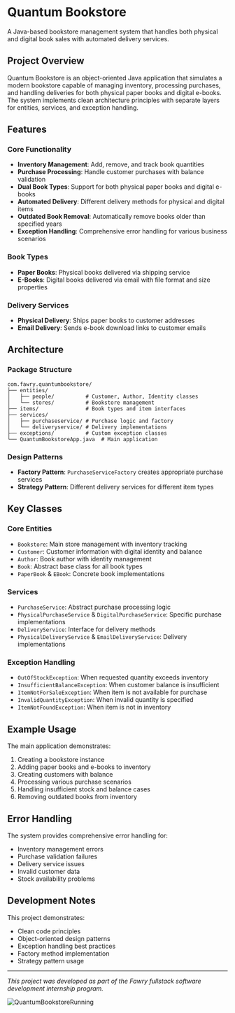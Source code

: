 # Quantum Bookstore

A Java-based bookstore management system that handles both physical and digital book sales with automated delivery services.

## Project Overview

Quantum Bookstore is an object-oriented Java application that simulates a modern bookstore capable of managing inventory, processing purchases, and handling deliveries for both physical paper books and digital e-books. The system implements clean architecture principles with separate layers for entities, services, and exception handling.

## Features

### Core Functionality
- **Inventory Management**: Add, remove, and track book quantities
- **Purchase Processing**: Handle customer purchases with balance validation
- **Dual Book Types**: Support for both physical paper books and digital e-books
- **Automated Delivery**: Different delivery methods for physical and digital items
- **Outdated Book Removal**: Automatically remove books older than specified years
- **Exception Handling**: Comprehensive error handling for various business scenarios

### Book Types
- **Paper Books**: Physical books delivered via shipping service
- **E-Books**: Digital books delivered via email with file format and size properties

### Delivery Services
- **Physical Delivery**: Ships paper books to customer addresses
- **Email Delivery**: Sends e-book download links to customer emails

## Architecture

### Package Structure
```
com.fawry.quantumbookstore/
├── entities/
│   ├── people/          # Customer, Author, Identity classes
│   └── stores/          # Bookstore management
├── items/               # Book types and item interfaces
├── services/
│   ├── purchaseservice/ # Purchase logic and factory
│   └── deliveryservice/ # Delivery implementations
├── exceptions/          # Custom exception classes
└── QuantumBookstoreApp.java  # Main application
```

### Design Patterns
- **Factory Pattern**: `PurchaseServiceFactory` creates appropriate purchase services
- **Strategy Pattern**: Different delivery services for different item types

## Key Classes

### Core Entities
- `Bookstore`: Main store management with inventory tracking
- `Customer`: Customer information with digital identity and balance
- `Author`: Book author with identity management
- `Book`: Abstract base class for all book types
- `PaperBook` & `EBook`: Concrete book implementations

### Services
- `PurchaseService`: Abstract purchase processing logic
- `PhysicalPurchaseService` & `DigitalPurchaseService`: Specific purchase implementations
- `DeliveryService`: Interface for delivery methods
- `PhysicalDeliveryService` & `EmailDeliveryService`: Delivery implementations

### Exception Handling
- `OutOfStockException`: When requested quantity exceeds inventory
- `InsufficientBalanceException`: When customer balance is insufficient
- `ItemNotForSaleException`: When item is not available for purchase
- `InvalidQuantityException`: When invalid quantity is specified
- `ItemNotFoundException`: When item is not in inventory


## Example Usage

The main application demonstrates:
1. Creating a bookstore instance
2. Adding paper books and e-books to inventory
3. Creating customers with balance
4. Processing various purchase scenarios
5. Handling insufficient stock and balance cases
6. Removing outdated books from inventory

## Error Handling

The system provides comprehensive error handling for:
- Inventory management errors
- Purchase validation failures
- Delivery service issues
- Invalid customer data
- Stock availability problems


## Development Notes

This project demonstrates:
- Clean code principles
- Object-oriented design patterns
- Exception handling best practices
- Factory method implementation
- Strategy pattern usage

---

*This project was developed as part of the Fawry fullstack software development internship program.*


![QuantumBookstoreRunning](https://github.com/user-attachments/assets/10f252b1-0b3e-4939-af61-7e888c772136)
